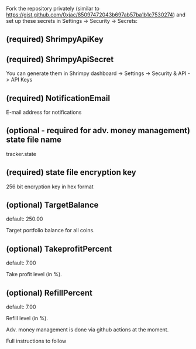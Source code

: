 Fork the repository privately (similar to https://gist.github.com/0xjac/85097472043b697ab57ba1b1c7530274) and set up these secrets in Settings -> Security -> Secrets:

(required) ShrimpyApiKey
-
(required) ShrimpyApiSecret
-
You can generate them in Shrimpy dashboard -> Settings -> Security & API -> API Keys

(required) NotificationEmail
-
E-mail address for notifications

(optional - required for adv. money management) state file name
-
tracker.state

(required) state file encryption key
-
256 bit encryption key in hex format

(optional) TargetBalance
-
default: 250.00

Target portfolio balance for all coins.

(optional) TakeprofitPercent
-
default: 7.00

Take profit level (in %).

(optional) RefillPercent
-
default: 7.00

Refill level (in %).


Adv. money management is done via github actions at the moment.

Full instructions to follow

